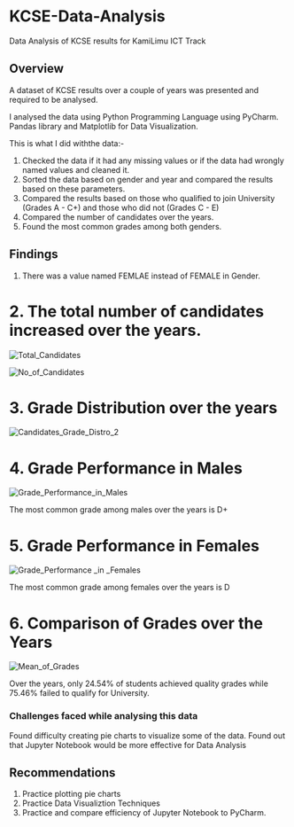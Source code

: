 # KCSE-Data-Analysis
Data Analysis of KCSE results for KamiLimu ICT Track

## Overview
A dataset of KCSE results over a couple of years was presented and required to be analysed.

I analysed the data using Python Programming Language using PyCharm.
Pandas library and Matplotlib for Data Visualization.

This is what I did withthe data:-

1. Checked the data if it had any missing values or if the data had wrongly named values and cleaned it.
2. Sorted the data based on gender and year and compared the results based on these parameters.
3. Compared the results based on those who qualified to join University (Grades A - C+) and those who did not (Grades C - E)
4. Compared the number of candidates over the years.
5. Found the most common grades among both genders.



## Findings

1. There was a value named FEMLAE instead of FEMALE in Gender.

# 2. The total number of candidates increased over the years.

![Total_Candidates](https://user-images.githubusercontent.com/59757805/154099222-e1777b5e-df81-4a9c-9c48-4a6959c462fd.png)

![No_of_Candidates](https://user-images.githubusercontent.com/59757805/154099953-8ed4816a-ea8f-4447-8c7e-d6563cb44e1c.png)

# 3. Grade Distribution over the years

![Candidates_Grade_Distro_2](https://user-images.githubusercontent.com/59757805/154099481-7a2d0eaf-5b55-46e5-aef0-3ea1fd72c16f.png)


# 4. Grade Performance in Males

![Grade_Performance_in_Males](https://user-images.githubusercontent.com/59757805/154099807-ec26c31e-c55d-4b10-94c8-425b911bc455.png)

The most common grade among males over the years is D+

# 5. Grade Performance in Females

![Grade_Performance _in _Females](https://user-images.githubusercontent.com/59757805/154099891-c7063813-a4d9-44da-a60b-17b37d84818e.png)

The most common grade among females over the years is D


# 6. Comparison of Grades over the Years

![Mean_of_Grades](https://user-images.githubusercontent.com/59757805/154109729-60986811-3a8c-4eb0-a28f-37d9a287f133.png)


Over the years, only 24.54% of students achieved quality grades while 75.46% failed to qualify for University.

### Challenges faced while analysing this data

Found difficulty creating pie charts to visualize some of the data.
Found out that Jupyter Notebook would be more effective for Data Analysis

## Recommendations
1. Practice plotting pie charts
2. Practice Data Visualiztion Techniques
3. Practice and compare efficiency of Jupyter Notebook to PyCharm.





